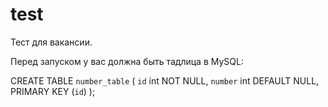 # test
Тест для вакансии.

Перед запуском у вас должна быть тадлица в MySQL:

CREATE TABLE `number_table` (
  `id` int NOT NULL,
  `number` int DEFAULT NULL,
  PRIMARY KEY (`id`)
);
